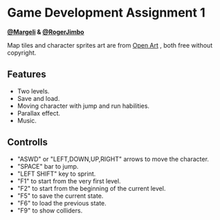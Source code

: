 # Game Development Assignment 1


**[@Margeli](https://github.com/Margeli) & [@RogerJimbo](https://github.com/RogerJimbo)**

Map tiles and character sprites art are from  [Open Art](https://opengameart.org/)  , both free without copyright. 

## Features

- Two levels.
- Save and load.
- Moving character with jump and run habilities.
- Parallax effect.
- Music.

## Controlls

- "ASWD" or "LEFT,DOWN,UP,RIGHT" arrows to move the character.
- "SPACE" bar to jump.
- "LEFT SHIFT" key to sprint.
- "F1" to start from the very first level.
- "F2" to start from the beginning of the current level.
- "F5" to save the current state.
- "F6" to load the previous state.
- "F9" to show colliders.


